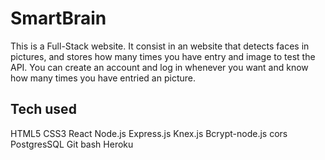 # SmartBrain

This is a Full-Stack website. It consist in an website that detects faces in pictures,
and stores how many times you have entry and image to test the API. You can create an account
and log in whenever you want and know how many times you have entried an picture.


## Tech used

HTML5
CSS3
React
Node.js
Express.js
Knex.js
Bcrypt-node.js
cors
PostgresSQL
Git bash
Heroku